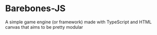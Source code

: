 # Barebones-JS

A simple game engine (or framework) made with TypeScript and HTML canvas that aims to be pretty modular
